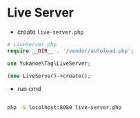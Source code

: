 

# Live Server

- create `live-server.php`

```php
# LiveServer.php
require __DIR__ . '/vendor/autoload.php';

use Yukanoe\Tag\LiveServer;

(new LiveServer)->create();
```

- run cmd

```bash

php -S localhost:8080 live-server.php

```
